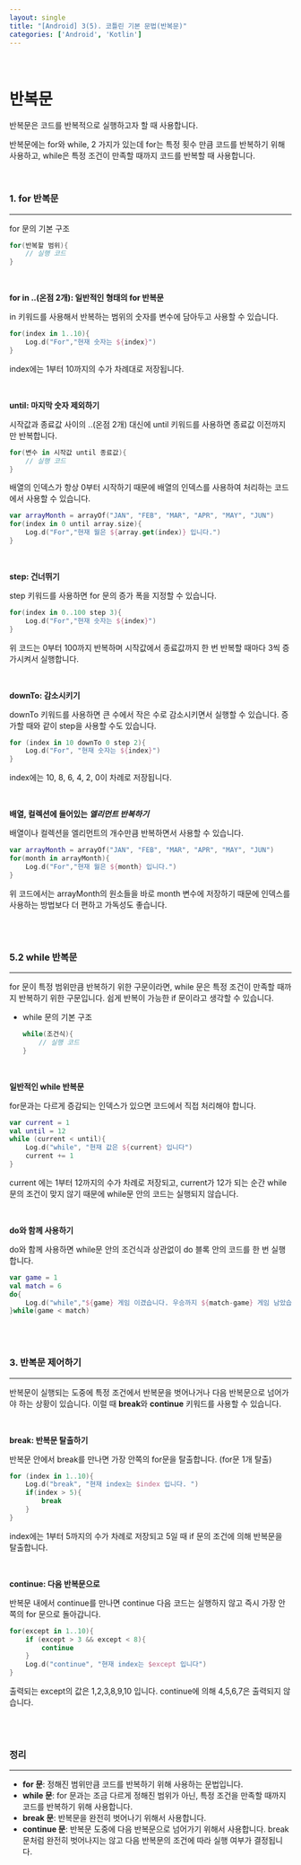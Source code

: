 ```yaml
---
layout: single
title: "[Android] 3(5). 코틀린 기본 문법(반복문)"
categories: ['Android', 'Kotlin']
---
```




<br>

# 반복문

반복문은 코드를 반복적으로 실행하고자 할 때 사용합니다. 

반복문에는 for와 while, 2 가지가 있는데 for는 특정 횟수 만큼 코드를 반복하기 위해 사용하고, while은 특정 조건이 만족할 때까지 코드를 반복할 때 사용합니다. 

<br>

### 1. for 반복문

---

for 문의 기본 구조

```kotlin
for(반복할 범위){
    // 실행 코드
}
```

<br>

**for in ..(온점 2개): 일반적인 형태의 for 반복문**

in 키워드를 사용해서 반복하는 범위의 숫자를 변수에 담아두고 사용할 수 있습니다. 

```kotlin
for(index in 1..10){
    Log.d("For","현재 숫자는 ${index}")
}
```

index에는 1부터 10까지의 수가 차례대로 저장됩니다. 

<br>

**until: 마지막 숫자 제외하기**

시작값과 종료값 사이의 ..(온점 2개) 대신에 until 키워드를 사용하면 종료값 이전까지만 반복합니다. 

```kotlin
for(변수 in 시작값 until 종료값){
    // 실행 코드
}
```

배열의 인덱스가 항상 0부터 시작하기 때문에 배열의 인덱스를 사용하여 처리하는 코드에서 사용할 수 있습니다. 

```kotlin
var arrayMonth = arrayOf("JAN", "FEB", "MAR", "APR", "MAY", "JUN")
for(index in 0 until array.size){
    Log.d("For","현재 월은 ${array.get(index)} 입니다.")
}
```

<br>

**step: 건너뛰기**

step 키워드를 사용하면 for 문의 증가 폭을 지정할 수 있습니다. 

```kotlin
for(index in 0..100 step 3){
    Log.d("For","현재 숫자는 ${index}")
}
```

위 코드는 0부터 100까지 반복하며 시작값에서 종료값까지 한 번 반복할 때마다 3씩 증가시켜서 실행합니다. 

<br>

**downTo: 감소시키기**

downTo 키워드를 사용하면 큰 수에서 작은 수로 감소시키면서 실행할 수 있습니다. 증가할 때와 같이 step을 사용할 수도 있습니다. 

```kotlin
for (index in 10 downTo 0 step 2){
    Log.d("For", "현재 숫자는 ${index}")
}
```

index에는 10, 8, 6, 4, 2, 0이 차례로 저장됩니다. 

<br>

**배열, 컬렉션에 들어있는 _엘리먼트 반복하기_**

배열이나 컬렉션을 엘리먼트의 개수만큼 반복하면서 사용할 수 있습니다. 

```kotlin
var arrayMonth = arrayOf("JAN", "FEB", "MAR", "APR", "MAY", "JUN")
for(month in arrayMonth){
    Log.d("For","현재 월은 ${month} 입니다.")
}
```

위 코드에서는 arrayMonth의 원소들을 바로 month 변수에 저장하기 때문에 인덱스를 사용하는 방법보다 더 편하고 가독성도 좋습니다. 

<br>

<br>

### 5.2 while 반복문

---

for 문이 특정 범위만큼 반복하기 위한 구문이라면, while 문은 특정 조건이 만족할 때까지 반복하기 위한 구문입니다. 쉽게 반복이 가능한 if 문이라고 생각할 수 있습니다. 

* while 문의 기본 구조

  ```kotlin
  while(조건식){
      // 실행 코드
  }
  ```

<br>

**일반적인 while 반복문**

for문과는 다르게 증감되는 인덱스가 있으면 코드에서 직접 처리해야 합니다. 

```kotlin
var current = 1
val until = 12
while (current < until){
    Log.d("while", "현재 값은 ${current} 입니다")
    current += 1
}
```

current 에는 1부터 12까지의 수가 차례로 저장되고, current가 12가 되는 순간 while문의 조건이 맞지 않기 때문에 while문 안의 코드는 실행되지 않습니다. 

<br>

**do와 함께 사용하기**

do와 함께 사용하면 while문 안의 조건식과 상관없이 do 블록 안의 코드를 한 번 실행합니다. 

```kotlin
var game = 1
val match = 6
do{
    Log.d("while","${game} 게임 이겼습니다. 우승까지 ${match-game} 게임 남았습니다. ")
}while(game < match)
```

<br>

<br>

### 3. 반복문 제어하기

---

반복문이 실행되는 도중에 특정 조건에서 반복문을 벗어나거나 다음 반복문으로 넘어가야 하는 상황이 있습니다. 이럴 때 **break**와 **continue** 키워드를 사용할 수 있습니다. 

<br>

**break: 반복문 탈출하기**

반복문 안에서 break를 만나면 가장 안쪽의 for문을 탈출합니다. (for문 1개 탈출)

```kotlin
for (index in 1..10){
	Log.d("break", "현재 index는 $index 입니다. ")
 	if(index > 5){
        break
    }
}

```

index에는 1부터 5까지의 수가 차례로 저장되고 5일 때 if 문의 조건에 의해 반복문을 탈출합니다. 

<br>

**continue: 다음 반복문으로**

반복문 내에서 continue를 만나면 continue 다음 코드는 실행하지 않고 즉시 가장 안쪽의 for 문으로 돌아갑니다. 

```kotlin
for(except in 1..10){
    if (except > 3 && except < 8){
        continue
    }
    Log.d("continue", "현재 index는 $except 입니다")
}
```

출력되는 except의 값은 1,2,3,8,9,10 입니다. continue에 의해 4,5,6,7은 출력되지 않습니다. 

<br>

<br>

### 정리

---

* **for 문**: 정해진 범위만큼 코드를 반복하기 위해 사용하는 문법입니다. 
* **while 문**: for 문과는 조금 다르게 정해진 범위가 아닌, 특정 조건을 만족할 때까지 코드를 반복하기 위해 사용합니다. 
* **break 문**: 반복문을 완전히 벗어나기 위해서 사용합니다. 
* **continue 문**: 반복문 도중에 다음 반복문으로 넘어가기 위해서 사용합니다. break 문처럼 완전히 벗어나지는 않고 다음 반복문의 조건에 따라 실행 여부가 결정됩니다. 
